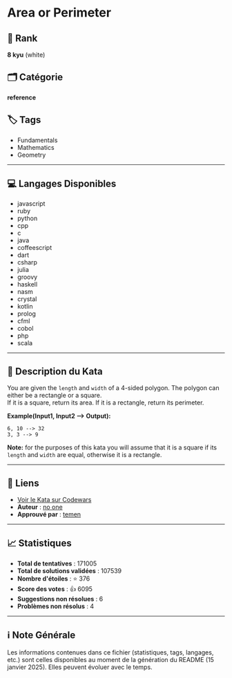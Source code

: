 # Area or Perimeter

## 🏅 Rank
**8 kyu** (white)

## 🗂️ Catégorie
**reference**

## 🏷️ Tags
- Fundamentals
- Mathematics
- Geometry

---

## 💻 Langages Disponibles
- javascript
- ruby
- python
- cpp
- c
- java
- coffeescript
- dart
- csharp
- julia
- groovy
- haskell
- nasm
- crystal
- kotlin
- prolog
- cfml
- cobol
- php
- scala

---

## 📜 Description du Kata

You are given the `length` and `width` of a 4-sided polygon. The polygon can either be a rectangle or a square.  
If it is a square, return its area. If it is a rectangle, return its perimeter.

**Example(Input1, Input2 --> Output):**
```
6, 10 --> 32
3, 3 --> 9
```

**Note:** for the purposes of this kata you will assume that it is a square if its `length` and `width` are equal, otherwise it is a rectangle.


---

## 🔗 Liens
- [Voir le Kata sur Codewars](https://www.codewars.com/kata/5ab6538b379d20ad880000ab)
- **Auteur** : [no one](https://www.codewars.com/users/no%20one)
- **Approuvé par** : [temen](https://www.codewars.com/users/temen)

---

## 📈 Statistiques
- **Total de tentatives** : 171005
- **Total de solutions validées** : 107539
- **Nombre d'étoiles** : ⭐ 376
- **Score des votes** : 👍 6095
- **Suggestions non résolues** : 6
- **Problèmes non résolus** : 4

---

## ℹ️ Note Générale
Les informations contenues dans ce fichier (statistiques, tags, langages, etc.) sont celles disponibles au moment de la génération du README (15 janvier 2025). Elles peuvent évoluer avec le temps.
